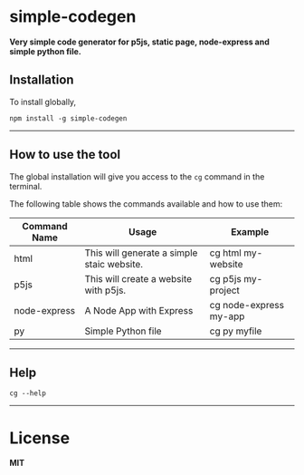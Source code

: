# simple-codegen
**Very simple code generator for p5js, static page, node-express and simple python file.**

## Installation 
To install globally,

`
npm install -g simple-codegen 
`
***

## How to use the tool
 The global installation will give you access to the `cg` command in the terminal.

 The following table shows the commands available and how to use them: 
 
 |Command Name| Usage | Example
 |----|-----|----|
 | html | This will generate a simple staic website. | cg html my-website
 | p5js | This will create a website with p5js. | cg p5js my-project
 | node-express | A Node App with Express  | cg node-express my-app
 | py | Simple Python file | cg py myfile


---
## Help
`cg --help` 


***

# License
 **MIT**




